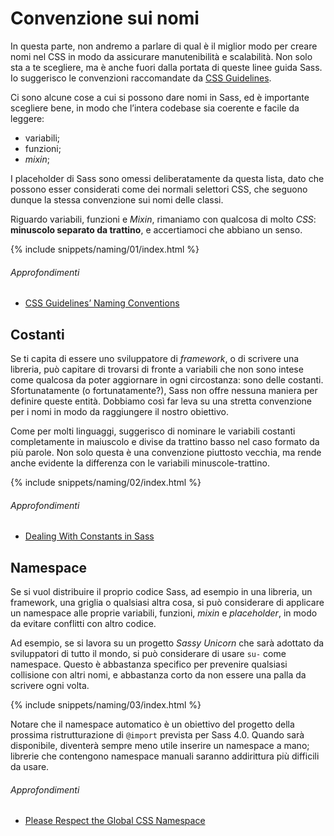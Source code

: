 
# Convenzione sui nomi

In questa parte, non andremo a parlare di qual è il miglior modo per creare nomi nel CSS in modo da assicurare manutenibilità e scalabilità. Non solo sta a te scegliere, ma è anche fuori dalla portata di queste linee guida Sass. Io suggerisco le convenzioni raccomandate da [CSS Guidelines](http://cssguidelin.es/#naming-conventions).

Ci sono alcune cose a cui si possono dare nomi in Sass, ed è importante scegliere bene, in modo che l’intera codebase sia coerente e facile da leggere:

* variabili;
* funzioni;
* *mixin*;

I placeholder di Sass sono omessi deliberatamente da questa lista, dato che possono esser considerati come dei normali selettori CSS, che seguono dunque la stessa convenzione sui nomi delle classi.

Riguardo variabili, funzioni e *Mixin*, rimaniamo con qualcosa di molto *CSS*: **minuscolo separato da trattino**, e accertiamoci che abbiano un senso.

{% include snippets/naming/01/index.html %}

###### Approfondimenti

* [CSS Guidelines’ Naming Conventions](http://cssguidelin.es/#naming-conventions)

## Costanti

Se ti capita di essere uno sviluppatore di *framework*, o di scrivere una libreria, può capitare di trovarsi di fronte a variabili che non sono intese come qualcosa da poter aggiornare in ogni circostanza: sono delle costanti. Sfortunatamente (o fortunatamente?), Sass non offre nessuna maniera per definire queste entità. Dobbiamo così far leva su una stretta convenzione per i nomi in modo da raggiungere il nostro obiettivo.

Come per molti linguaggi, suggerisco di nominare le variabili costanti completamente in maiuscolo e divise da trattino basso nel caso formato da più parole. Non solo questa è una convenzione piuttosto vecchia, ma rende anche evidente la differenza con le variabili minuscole-trattino.

{% include snippets/naming/02/index.html %}

###### Approfondimenti

* [Dealing With Constants in Sass](http://www.sitepoint.com/dealing-constants-sass/)

## Namespace

Se si vuol distribuire il proprio codice Sass, ad esempio in una libreria, un framework, una griglia o qualsiasi altra cosa, si può considerare di applicare un namespace alle proprie variabili, funzioni, *mixin* e *placeholder*, in modo da evitare conflitti con altro codice.

Ad esempio, se si lavora su un progetto *Sassy Unicorn* che sarà adottato da sviluppatori di tutto il mondo, si può considerare di usare `su-` come namespace. Questo è abbastanza specifico per prevenire qualsiasi collisione con altri nomi, e abbastanza corto da non essere una palla da scrivere ogni volta.

{% include snippets/naming/03/index.html %}

<div class="note">
  <p>Notare che il namespace automatico è un obiettivo del progetto della prossima ristrutturazione di <code>@import</code> prevista per Sass 4.0. Quando sarà disponibile, diventerà sempre meno utile inserire un namespace a mano; librerie che contengono namespace manuali saranno addirittura più difficili da usare.</p>
</div>

###### Approfondimenti

* [Please Respect the Global CSS Namespace](http://blog.kaelig.fr/post/44554267597/please-respect-the-global-css-namespace)
